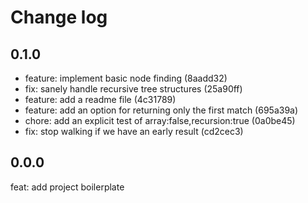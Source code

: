 # Change log

## 0.1.0

* feature: implement basic node finding (8aadd32)
* fix: sanely handle recursive tree structures (25a90ff)
* feature: add a readme file (4c31789)
* feature: add an option for returning only the first match (695a39a)
* chore: add an explicit test of array:false,recursion:true (0a0be45)
* fix: stop walking if we have an early result (cd2cec3)

## 0.0.0

feat: add project boilerplate

